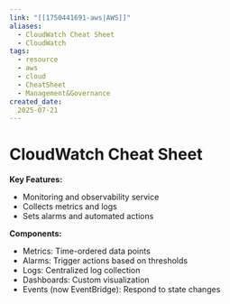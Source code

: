 ```yaml
---
link: "[[1750441691-aws|AWS]]"
aliases: 
  - CloudWatch Cheat Sheet
  - CloudWatch
tags:
  - resource
  - aws
  - cloud
  - CheatSheet
  - Management&Governance
created_date:
  2025-07-21
---
```

# CloudWatch Cheat Sheet
**Key Features:**
- Monitoring and observability service
- Collects metrics and logs
- Sets alarms and automated actions

**Components:**
- Metrics: Time-ordered data points
- Alarms: Trigger actions based on thresholds
- Logs: Centralized log collection
- Dashboards: Custom visualization
- Events (now EventBridge): Respond to state changes
